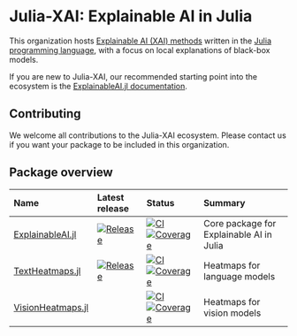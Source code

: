 # Julia-XAI: Explainable AI in Julia
This organization hosts [Explainable AI (XAI) methods][wiki-xai] 
written in the [Julia programming language][julia-url],
with a focus on local explanations of black-box models.

If you are new to Julia-XAI, our recommended starting point into the ecosystem is the 
[ExplainableAI.jl documentation][docs-expl].

## Contributing
We welcome all contributions to the Julia-XAI ecosystem.
Please contact us if you want your package to be included in this organization.

## Package overview

| Name                           | Latest release                           | Status                                                                      | Summary                                  |
|:-------------------------------|:-----------------------------------------|:----------------------------------------------------------------------------|:-----------------------------------------| 
| [ExplainableAI.jl][repo-expl]  | [![Release][rel-bdg-expl]][rel-url-expl] | [![CI][ci-bdg-expl]][ci-url-expl] [![Coverage][cov-bdg-expl]][cov-url-expl] | Core package for Explainable AI in Julia |
| [TextHeatmaps.jl][repo-txth]   | [![Release][rel-bdg-txth]][rel-url-txth] | [![CI][ci-bdg-txth]][ci-url-txth] [![Coverage][cov-bdg-txth]][cov-url-txth] | Heatmaps for language models             |
| [VisionHeatmaps.jl][repo-vish] |                                          | [![CI][ci-bdg-vish]][ci-url-vish] [![Coverage][cov-bdg-vish]][cov-url-vish] | Heatmaps for vision models               |

[wiki-xai]: https://en.wikipedia.org/wiki/Explainable_artificial_intelligence
[julia-url]: https://julialang.org
[docs-expl]: https://julia-xai.github.io/ExplainableAI.jl/stable/

[repo-expl]: https://github.com/Julia-XAI/ExplainableAI.jl
[repo-txth]: https://github.com/Julia-XAI/VisionHeatmaps.jl
[repo-vish]: https://github.com/Julia-XAI/TextHeatmaps.jl/

[rel-bdg-expl]: https://juliahub.com/docs/General/ExplainableAI/stable/version.svg
[rel-url-expl]: https://github.com/Julia-XAI/ExplainableAI.jl/releases
[rel-bdg-txth]: https://juliahub.com/docs/General/TextHeatmaps/stable/version.svg
[rel-url-txth]: https://github.com/Julia-XAI/TextHeatmaps.jl/releases
[rel-bdg-vish]: https://juliahub.com/docs/General/VisionHeatmaps/stable/version.svg
[rel-url-vish]: https://github.com/Julia-XAI/VisionHeatmaps.jl/releases

[ci-bdg-expl]: https://github.com/Julia-XAI/ExplainableAI.jl/workflows/CI/badge.svg
[ci-url-expl]: https://github.com/Julia-XAI/ExplainableAI.jl/actions
[ci-bdg-vish]: https://github.com/Julia-XAI/VisionHeatmaps.jl/workflows/CI/badge.svg
[ci-url-vish]: https://github.com/Julia-XAI/VisionHeatmaps.jl/actions
[ci-bdg-txth]: https://github.com/Julia-XAI/TextHeatmaps.jl/workflows/CI/badge.svg
[ci-url-txth]: https://github.com/Julia-XAI/TextHeatmaps.jl/actions

[cov-bdg-expl]: https://codecov.io/gh/Julia-XAI/ExplainableAI.jl/branch/master/graph/badge.svg
[cov-url-expl]: https://codecov.io/gh/Julia-XAI/ExplainableAI.jl
[cov-bdg-txth]: https://codecov.io/gh/Julia-XAI/TextHeatmaps.jl/branch/main/graph/badge.svg
[cov-url-txth]: https://codecov.io/gh/Julia-XAI/TextHeatmaps.jl
[cov-bdg-vish]: https://codecov.io/gh/Julia-XAI/VisionHeatmaps.jl/branch/main/graph/badge.svg
[cov-url-vish]: https://codecov.io/gh/Julia-XAI/VisionHeatmaps.jl
